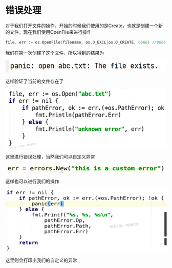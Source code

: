 # 错误处理

对于我们打开文件的操作，开始的时候我们使用的是Create，也就是创建一个新的文件，现在我们使用OpenFile来进行操作

```go
file, err := os.OpenFile(filename, os.O_EXCL|os.O_CREATE, 0666) //0666为可读可写的文件
```

我们在第一次创建了这个文件，所以得到的结果为

![image-20220714172623298](Images/image-20220714172623298.png)

这样验证了当前的文件存在了

![image-20220714172941617](Images/image-20220714172941617.png)

这里进行错误处理，当然我们可以自定义异常

![image-20220714173317901](Images/image-20220714173317901.png)

这样也可以进行我们的操作

![image-20220714173353864](Images/image-20220714173353864.png)

这里则会打印出我们的自定义的异常